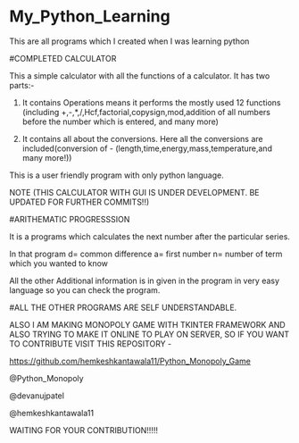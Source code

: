 # My_Python_Learning
This are all programs which I created when I was learning python

#COMPLETED CALCULATOR

This a simple calculator with all the functions of a calculator.
It has two parts:-
1) It contains Operations means it performs the mostly used 12 functions (including +,-,*,/,Hcf,factorial,copysign,mod,addition of all numbers before the number which is entered, and many more)

2) It contains all about the conversions.
Here all the conversions are included(conversion of - (length,time,energy,mass,temperature,and many more!))

This is a user friendly program with only python language.

NOTE (THIS CALCULATOR WITH GUI IS UNDER DEVELOPMENT. BE UPDATED FOR FURTHER COMMITS!!) 

#ARITHEMATIC PROGRESSSION


It is a programs which calculates the next number after the particular series.

In that program 
d= common difference
a= first number
n= number of term which you wanted to know

All the other Additional information is in given in the program in very easy language so you can check the program.


#ALL THE OTHER PROGRAMS ARE SELF UNDERSTANDABLE.

ALSO I AM MAKING MONOPOLY GAME WITH TKINTER FRAMEWORK AND ALSO TRYING TO MAKE IT ONLINE TO PLAY ON SERVER, SO IF YOU WANT TO CONTRIBUTE VISIT THIS REPOSITORY - 

https://github.com/hemkeshkantawala11/Python_Monopoly_Game

@Python_Monopoly

@devanujpatel

@hemkeshkantawala11

WAITING FOR YOUR CONTRIBUTION!!!!!
